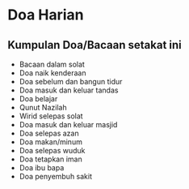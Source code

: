 # Doa Harian

## Kumpulan Doa/Bacaan setakat ini

- Bacaan dalam solat
- Doa naik kenderaan
- Doa sebelum dan bangun tidur
- Doa masuk dan keluar tandas
- Doa belajar
- Qunut Nazilah
- Wirid selepas solat
- Doa masuk dan keluar masjid
- Doa selepas azan
- Doa makan/minum
- Doa selepas wuduk
- Doa tetapkan iman
- Doa ibu bapa
- Doa penyembuh sakit
